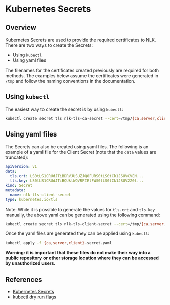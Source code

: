 # Kubernetes Secrets

## Overview

Kubernetes Secrets are used to provide the required certificates to NLK. There are two ways to create the Secrets:
- Using `kubectl`
- Using yaml files

The filenames for the certificates created previously are required for both methods. The examples below assume the certificates were generated in `/tmp` 
and follow the naming conventions in the documentation. 

## Using `kubectl`

The easiest way to create the secret is by using `kubectl`:

```bash
kubectl create secret tls nlk-tls-ca-secret --cert=/tmp/{ca,server,client}.crt --key=/tmp/{ca,server,client}.key
```

## Using yaml files

The Secrets can also be created using yaml files. The following is an example of a yaml file for the Client Secret (note that the `data` values are truncated):

```yaml
apiVersion: v1
data:
  tls.crt: LS0tLS1CRUdJTiBDRVJUSUZJQ0FURS0tLS0tCk1JSUVCVEN...
  tls.key: LS0tLS1CRUdJTiBQUklWQVRFIEtFWS0tLS0tCk1JSUV2Z0l...
kind: Secret
metadata:
  name: nlk-tls-client-secret
type: kubernetes.io/tls
```

Note: While it is possible to generate the values for `tls.crt` and `tls.key` manually, the above yaml can be generated using the following command:

```bash
kubectl create secret tls nlk-tls-client-secret --cert=/tmp/{ca,server,client}.crt --key=/tmp/{ca,server,client}.key --dry-run=client -o yaml > {ca,server,client}-secret.yaml
```

Once the yaml files are generated they can be applied using `kubectl`:

```bash
kubectl apply -f {ca,server,client}-secret.yaml
```

**Warning: it is important that these files do not make their way into a public repository or other storage location where they can be accessed by unauthorized users.**

## References

- [Kubernetes Secrets](https://kubernetes.io/docs/concepts/configuration/secret/)
- [kubectl dry run flags](https://kubernetes.io/docs/reference/generated/kubectl/kubectl-commands#-em-dry-run-em-)